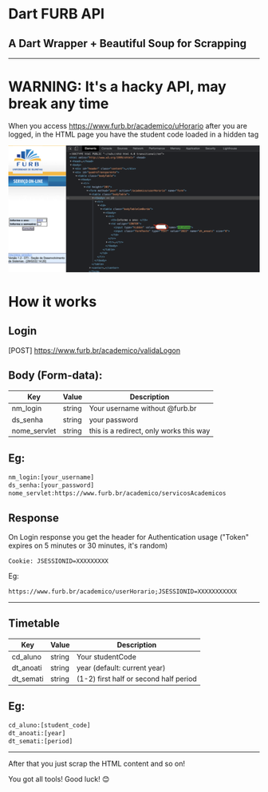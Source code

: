 # Dart FURB API
## A Dart Wrapper + Beautiful Soup for Scrapping

- - -

# WARNING:  It's a hacky API, may break any time

When you access https://www.furb.br/academico/uHorario after you are logged, in the HTML page you have the student code loaded in a hidden tag

![](bad_developers.png)

# How it works

## Login

[POST] https://www.furb.br/academico/validaLogon

## Body (Form-data):

| Key       | Value      | Description
------------|------------|-------------
nm_login     | string    | Your username without @furb.br
ds_senha     | string    | your password
nome_servlet | string    | this is a redirect, only works this way

## Eg:
```
nm_login:[your_username]
ds_senha:[your_password]
nome_servlet:https://www.furb.br/academico/servicosAcademicos
```

## Response

On Login response you get the header for Authentication usage ("Token" expires on 5 minutes or 30 minutes, it's random)

```curl
Cookie: JSESSIONID=XXXXXXXXX
```

Eg:

```url
https://www.furb.br/academico/userHorario;JSESSIONID=XXXXXXXXXXX
```

---

## Timetable

| Key       | Value     | Description
------------|-----------|-------------
cd_aluno    | string    | Your studentCode
dt_anoati   | string    | year (default: current year)
dt_semati   | string    | (1-2) first half or second half period

## Eg:
```
cd_aluno:[student_code]
dt_anoati:[year]
dt_semati:[period]
```

---

After that you just scrap the HTML content and so on!

You got all tools! Good luck! 😊
